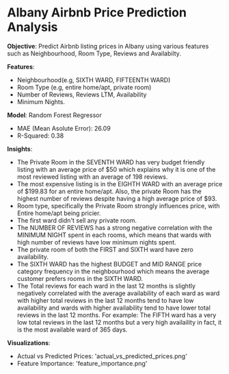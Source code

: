 
# Albany Airbnb Price Prediction Analysis

**Objective**: Predict Airbnb listing prices in Albany using various features such as Neighbourhood, Room Type, Reviews and Availabilty.

**Features**:
- Neighbourhood(e.g, SIXTH WARD, FIFTEENTH WARD)
- Room Type (e.g, entire home/apt, private room)
- Number of Reviews, Reviews LTM, Availability
- Minimum Nights.

**Model**: Random Forest Regressor
- MAE (Mean Asolute Error): 26.09
- R-Squared: 0.38

**Insights**: 
- The Private Room in the SEVENTH WARD has very budget friendly listing with an average price of $50 which explains why it is one of the most reviewed listing with an average of 198 reviews.
- The most expensive listing is in the EIGHTH WARD with an average price of $199.83 for an entire home/apt. Also, the private Room has the highest number of reviews despite having a high average price of $93.
- Room type, specifically the Private Room strongly influences price, with Entire home/apt being pricier.
- The first ward didn't sell any private room.
- The NUMBER OF REVIEWS has a strong negative correlation with the MINIMUM NIGHT spent in each rooms, which means that wards with high number of reviews have low minimum nights spent.
- The private room of both the FIRST and SIXTH ward have zero availability.
- The SIXTH WARD has the highest BUDGET and  MID RANGE price category frequency in the neighbourhood which means the average customer prefers rooms in the SIXTH WARD.
- The Total reviews for each ward in the last 12 months is slightly negatively correlated with the average availability of each ward as ward with higher total reviews in the last 12 months tend to have low availability and wards with higher availability tend to have lower total reviews in the last 12 months. For example: The FIFTH ward has a very low total reviews in the last 12 months but a very high availaility in fact, it is the most available ward of 365 days.

**Visualizations**:
- Actual vs Predicted Prices: 'actual_vs_predicted_prices.png'
- Feature Importance: 'feature_importance.png'
